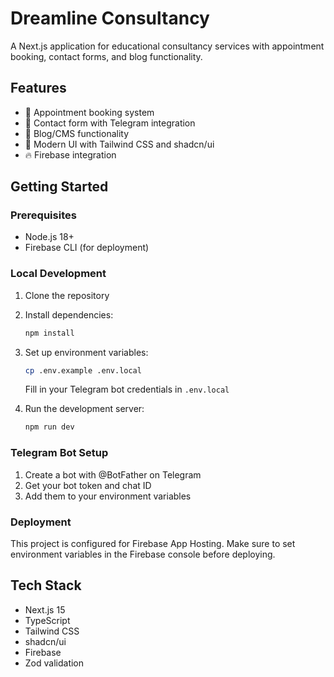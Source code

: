 # Dreamline Consultancy

A Next.js application for educational consultancy services with appointment booking, contact forms, and blog functionality.

## Features

- 📅 Appointment booking system
- 📧 Contact form with Telegram integration
- 📝 Blog/CMS functionality
- 🎨 Modern UI with Tailwind CSS and shadcn/ui
- 🔥 Firebase integration

## Getting Started

### Prerequisites

- Node.js 18+ 
- Firebase CLI (for deployment)

### Local Development

1. Clone the repository
2. Install dependencies:
   ```bash
   npm install
   ```

3. Set up environment variables:
   ```bash
   cp .env.example .env.local
   ```
   Fill in your Telegram bot credentials in `.env.local`

4. Run the development server:
   ```bash
   npm run dev
   ```

### Telegram Bot Setup

1. Create a bot with @BotFather on Telegram
2. Get your bot token and chat ID
3. Add them to your environment variables

### Deployment

This project is configured for Firebase App Hosting. Make sure to set environment variables in the Firebase console before deploying.

## Tech Stack

- Next.js 15
- TypeScript
- Tailwind CSS
- shadcn/ui
- Firebase
- Zod validation
